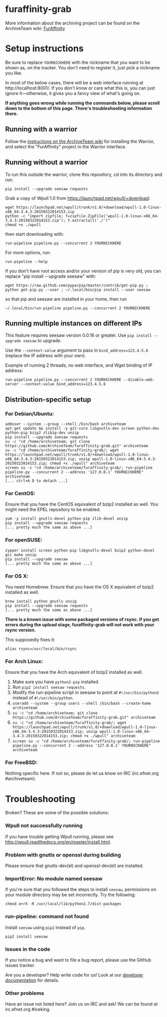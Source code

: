furaffinity-grab
================

More information about the archiving project can be found on the ArchiveTeam wiki: [FurAffinity](http://archiveteam.org/index.php?title=FurAffinity)

Setup instructions
=========================

Be sure to replace `YOURNICKHERE` with the nickname that you want to be shown as, on the tracker. You don't need to register it, just pick a nickname you like.

In most of the below cases, there will be a web interface running at http://localhost:8001/. If you don't know or care what this is, you can just ignore it—otherwise, it gives you a fancy view of what's going on.

**If anything goes wrong while running the commands below, please scroll down to the bottom of this page. There's troubleshooting information there.**

Running with a warrior
-------------------------

Follow the [instructions on the ArchiveTeam wiki](http://archiveteam.org/index.php?title=Warrior) for installing the Warrior, and select the "FurAffinity" project in the Warrior interface.

Running without a warrior
-------------------------
To run this outside the warrior, clone this repository, cd into its directory and run:

    pip install --upgrade seesaw requests

Grab a copy of Wpull 1.0 from https://launchpad.net/wpull/+download:

    wget https://launchpad.net/wpull/trunk/v1.0/+download/wpull-1.0-linux-x86_64-3.4.3-20150322014153.zip
    python -c "import zipfile; f=zipfile.ZipFile('wpull-1.0-linux-x86_64-3.4.3-20150322014153.zip'); f.extractall('./')"
    chmod +x ./wpull

then start downloading with:

    run-pipeline pipeline.py --concurrent 2 YOURNICKHERE

For more options, run:

    run-pipeline --help

If you don't have root access and/or your version of pip is very old, you can replace "pip install --upgrade seesaw" with:

    wget https://raw.github.com/pypa/pip/master/contrib/get-pip.py ; python get-pip.py --user ; ~/.local/bin/pip install --user seesaw

so that pip and seesaw are installed in your home, then run

    ~/.local/bin/run-pipeline pipeline.py --concurrent 2 YOURNICKHERE

Running multiple instances on different IPs
-------------------------------------------

This feature requires seesaw version 0.0.16 or greater. Use `pip install --upgrade seesaw` to upgrade.

Use the `--context-value` argument to pass in `bind_address=123.4.5.6` (replace the IP address with your own).

Example of running 2 threads, no web interface, and Wget binding of IP address:

    run-pipeline pipeline.py --concurrent 2 YOURNICKHERE --disable-web-server --context-value bind_address=123.4.5.6

Distribution-specific setup
-------------------------
### For Debian/Ubuntu:

    adduser --system --group --shell /bin/bash archiveteam
    apt-get update && install -y git-core libgnutls-dev screen python-dev python-pip bzip2 zlib1g-dev unzip
    pip install --upgrade seesaw requests
    su -c "cd /home/archiveteam; git clone https://github.com/ArchiveTeam/furaffinity-grab.git" archiveteam
    su -c "cd /home/archiveteam/furaffinity-grab/; wget https://launchpad.net/wpull/trunk/v1.0/+download/wpull-1.0-linux-x86_64-3.4.3-20150322014153.zip; unzip wpull-1.0-linux-x86_64-3.4.3-20150322014153.zip; chmod +x ./wpull" archiveteam
    screen su -c "cd /home/archiveteam/furaffinity-grab/; run-pipeline pipeline.py --concurrent 2 --address '127.0.0.1' YOURNICKHERE" archiveteam
    [... ctrl+A D to detach ...]


### For CentOS:

Ensure that you have the CentOS equivalent of bzip2 installed as well. You might need the EPEL repository to be enabled.

    yum -y install gnutls-devel python-pip zlib-devel unzip
    pip install --upgrade seesaw requests
    [... pretty much the same as above ...]

### For openSUSE:

    zypper install screen python-pip libgnutls-devel bzip2 python-devel gcc make unzip
    pip install --upgrade seesaw
    [... pretty much the same as above ...]

### For OS X:

You need Homebrew. Ensure that you have the OS X equivalent of bzip2 installed as well.

    brew install python gnutls unzip
    pip install --upgrade seesaw requests
    [... pretty much the same as above ...]

**There is a known issue with some packaged versions of rsync. If you get errors during the upload stage, furaffinity-grab will not work with your rsync version.**

This supposedly fixes it:

    alias rsync=/usr/local/bin/rsync

### For Arch Linux:

Ensure that you have the Arch equivalent of bzip2 installed as well.

1. Make sure you have `python2-pip` installed.
2. Run `pip2 install seesaw requests`.
3. Modify the run-pipeline script in seesaw to point at `#!/usr/bin/python2` instead of `#!/usr/bin/python`.
4. `useradd --system --group users --shell /bin/bash --create-home archiveteam`
5. `su -c "cd /home/archiveteam; git clone https://github.com/ArchiveTeam/furaffinity-grab.git" archiveteam`
6. `su -c "cd /home/archiveteam/furaffinity-grab/; wget https://launchpad.net/wpull/trunk/v1.0/+download/wpull-1.0-linux-x86_64-3.4.3-20150322014153.zip; unzip wpull-1.0-linux-x86_64-3.4.3-20150322014153.zip; chmod +x ./wpull" archiveteam`
7. `screen su -c "cd /home/archiveteam/furaffinity-grab/; run-pipeline pipeline.py --concurrent 2 --address '127.0.0.1' YOURNICKHERE" archiveteam`

### For FreeBSD:

Nothing specific here. If not so, please do let us know on IRC (irc.efnet.org #archiveteam).

Troubleshooting
=========================

Broken? These are some of the possible solutions:

### Wpull not successfully running

If you have trouble getting Wpull running, please see http://wpull.readthedocs.org/en/master/install.html.

### Problem with gnutls or openssl during building

Please ensure that gnutls-dev(el) and openssl-dev(el) are installed.

### ImportError: No module named seesaw

If you're sure that you followed the steps to install `seesaw`, permissions on your module directory may be set incorrectly. Try the following:

    chmod o+rX -R /usr/local/lib/python2.7/dist-packages

### run-pipeline: command not found

Install `seesaw` using `pip2` instead of `pip`.

    pip2 install seesaw

### Issues in the code

If you notice a bug and want to file a bug report, please use the GitHub issues tracker.

Are you a developer? Help write code for us! Look at our [developer documentation](http://archiveteam.org/index.php?title=Dev) for details.

### Other problems

Have an issue not listed here? Join us on IRC and ask! We can be found at irc.efnet.org #iceking.
